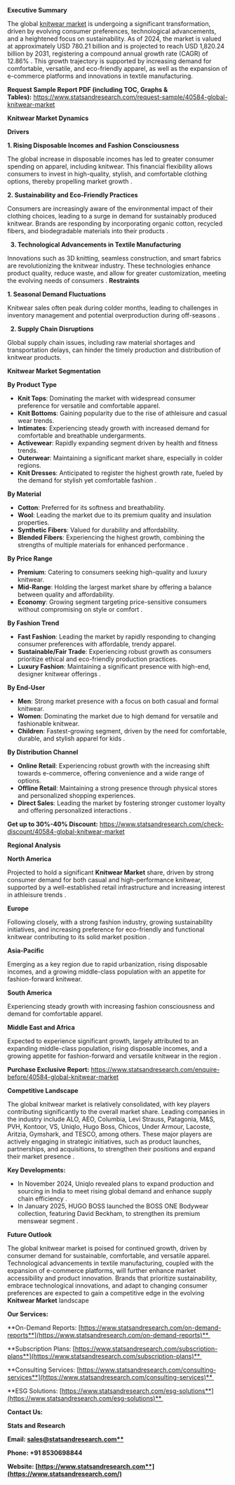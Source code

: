 ﻿**Executive Summary**

The global [knitwear market](https://www.statsandresearch.com/report/40584-global-knitwear-market) is undergoing a significant transformation, driven by evolving consumer preferences, technological advancements, and a heightened focus on sustainability. As of 2024, the market is valued at approximately USD 780.21 billion and is projected to reach USD 1,820.24 billion by 2031, registering a compound annual growth rate (CAGR) of 12.86% . This growth trajectory is supported by increasing demand for comfortable, versatile, and eco-friendly apparel, as well as the expansion of e-commerce platforms and innovations in textile manufacturing.

**Request Sample Report PDF (including TOC, Graphs & Tables):** <https://www.statsandresearch.com/request-sample/40584-global-knitwear-market> 

**Knitwear Market Dynamics**

**Drivers**

**1. Rising Disposable Incomes and Fashion Consciousness**

The global increase in disposable incomes has led to greater consumer spending on apparel, including knitwear. This financial flexibility allows consumers to invest in high-quality, stylish, and comfortable clothing options, thereby propelling market growth . 

**2. Sustainability and Eco-Friendly Practices**

Consumers are increasingly aware of the environmental impact of their clothing choices, leading to a surge in demand for sustainably produced knitwear. Brands are responding by incorporating organic cotton, recycled fibers, and biodegradable materials into their products .

` `**3. Technological Advancements in Textile Manufacturing**

Innovations such as 3D knitting, seamless construction, and smart fabrics are revolutionizing the knitwear industry. These technologies enhance product quality, reduce waste, and allow for greater customization, meeting the evolving needs of consumers . **Restraints**

**1. Seasonal Demand Fluctuations**

Knitwear sales often peak during colder months, leading to challenges in inventory management and potential overproduction during off-seasons .

` `**2. Supply Chain Disruptions**

Global supply chain issues, including raw material shortages and transportation delays, can hinder the timely production and distribution of knitwear products.

**Knitwear Market Segmentation**

**By Product Type**

- **Knit Tops**: Dominating the market with widespread consumer preference for versatile and comfortable apparel.
- **Knit Bottoms**: Gaining popularity due to the rise of athleisure and casual wear trends.
- **Intimates**: Experiencing steady growth with increased demand for comfortable and breathable undergarments.
- **Activewear**: Rapidly expanding segment driven by health and fitness trends.
- **Outerwear**: Maintaining a significant market share, especially in colder regions.
- **Knit Dresses**: Anticipated to register the highest growth rate, fueled by the demand for stylish yet comfortable fashion .

**By Material**

- **Cotton**: Preferred for its softness and breathability.
- **Wool**: Leading the market due to its premium quality and insulation properties.
- **Synthetic Fibers**: Valued for durability and affordability.
- **Blended Fibers**: Experiencing the highest growth, combining the strengths of multiple materials for enhanced performance .

**By Price Range**

- **Premium**: Catering to consumers seeking high-quality and luxury knitwear.
- **Mid-Range**: Holding the largest market share by offering a balance between quality and affordability.
- **Economy**: Growing segment targeting price-sensitive consumers without compromising on style or comfort .

**By Fashion Trend**

- **Fast Fashion**: Leading the market by rapidly responding to changing consumer preferences with affordable, trendy apparel.
- **Sustainable/Fair Trade**: Experiencing robust growth as consumers prioritize ethical and eco-friendly production practices.
- **Luxury Fashion**: Maintaining a significant presence with high-end, designer knitwear offerings .

**By End-User**

- **Men**: Strong market presence with a focus on both casual and formal knitwear.
- **Women**: Dominating the market due to high demand for versatile and fashionable knitwear.
- **Children**: Fastest-growing segment, driven by the need for comfortable, durable, and stylish apparel for kids .

**By Distribution Channel**

- **Online Retail**: Experiencing robust growth with the increasing shift towards e-commerce, offering convenience and a wide range of options.
- **Offline Retail**: Maintaining a strong presence through physical stores and personalized shopping experiences. 
- **Direct Sales**: Leading the market by fostering stronger customer loyalty and offering personalized interactions . 

**Get up to 30%-40% Discount:** <https://www.statsandresearch.com/check-discount/40584-global-knitwear-market> 

**Regional Analysis**

**North America**

Projected to hold a significant **Knitwear Market** share, driven by strong consumer demand for both casual and high-performance knitwear, supported by a well-established retail infrastructure and increasing interest in athleisure trends .

**Europe**

Following closely, with a strong fashion industry, growing sustainability initiatives, and increasing preference for eco-friendly and functional knitwear contributing to its solid market position .[ ](https://www.statsandresearch.com/report/40584-global-knitwear-market?utm_source=chatgpt.com)

**Asia-Pacific**

Emerging as a key region due to rapid urbanization, rising disposable incomes, and a growing middle-class population with an appetite for fashion-forward knitwear.

**South America**

Experiencing steady growth with increasing fashion consciousness and demand for comfortable apparel.

**Middle East and Africa**

Expected to experience significant growth, largely attributed to an expanding middle-class population, rising disposable incomes, and a growing appetite for fashion-forward and versatile knitwear in the region .

**Purchase Exclusive Report:** <https://www.statsandresearch.com/enquire-before/40584-global-knitwear-market> 

**Competitive Landscape**

The global knitwear market is relatively consolidated, with key players contributing significantly to the overall market share. Leading companies in the industry include ALO, AEO, Columbia, Levi Strauss, Patagonia, M&S, PVH, Kontoor, VS, Uniqlo, Hugo Boss, Chicos, Under Armour, Lacoste, Aritzia, Gymshark, and TESCO, among others. These major players are actively engaging in strategic initiatives, such as product launches, partnerships, and acquisitions, to strengthen their positions and expand their market presence .

**Key Developments:**

- In November 2024, Uniqlo revealed plans to expand production and sourcing in India to meet rising global demand and enhance supply chain efficiency .
- In January 2025, HUGO BOSS launched the BOSS ONE Bodywear collection, featuring David Beckham, to strengthen its premium menswear segment .

**Future Outlook**

The global knitwear market is poised for continued growth, driven by consumer demand for sustainable, comfortable, and versatile apparel. Technological advancements in textile manufacturing, coupled with the expansion of e-commerce platforms, will further enhance market accessibility and product innovation. Brands that prioritize sustainability, embrace technological innovations, and adapt to changing consumer preferences are expected to gain a competitive edge in the evolving **Knitwear Market** landscape

**Our Services:** 

**On-Demand Reports: [https://www.statsandresearch.com/on-demand-reports**](https://www.statsandresearch.com/on-demand-reports)** 

**Subscription Plans: [https://www.statsandresearch.com/subscription-plans**](https://www.statsandresearch.com/subscription-plans)** 

**Consulting Services: [https://www.statsandresearch.com/consulting-services**](https://www.statsandresearch.com/consulting-services)** 

**ESG Solutions: [https://www.statsandresearch.com/esg-solutions**](https://www.statsandresearch.com/esg-solutions)** 

**Contact Us:** 

**Stats and Research** 

**Email: [sales@statsandresearch.com**](mailto:sales@statsandresearch.com)** 

**Phone: +91 8530698844** 

**Website: [https://www.statsandresearch.com**](https://www.statsandresearch.com/)**
